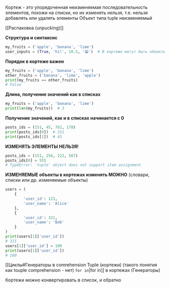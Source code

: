 Кортеж - это упорядоченная неизменяемая последовательность элементов, похожи на списки, но их изменять нельзя, т.е. нельзя добавлять или удалять элементы
Объект типа tuple неизменяемый

[[Распаковка (unpucking)]]

**Структура и синтаксис**
```Python
my_fruits = ('apple', 'banana', 'lime')
user_inputs = (True, 'hi!', 10.5, '😁')  # В кортеже могут быть объекты разных типов
```

**Порядок в кортеже важен**
```Python
my_fruits = ('apple', 'banana', 'lime')
other_fruits = ('banana', 'lime', 'apple')
print(my_fruits == other_fruits)
# False
```

**Длина, получение значений как в списках**
```Python
my_fruits = ('apple', 'banana', 'lime')
print(len(my_fruits))  # 3
```

**Получение значений, как и в списках начинается с 0**
```Python
posts_ids = (151, 45, 762, 178)
print(posts_ids[0])  # 151
print(posts_ids[1])  # 45
```

**ИЗМЕНЯТЬ ЭЛЕМЕНТЫ  НЕЛЬЗЯ!**
```Python
posts_ids = (151, 256, 222, 567)
posts_ids[0] = 555
# TypeError: 'tuple' object does not support item assignment
```

**ИЗМЕНЯЕМЫЕ объекты в кортежах изменять МОЖНО** (словари, списки или др. изменяемые объекты)
```Python
users = (
	{
		'user_id': 123,
		'user_name': 'Alice'
	},
	{
		'user_id': 321,
		'user_name': 'Bob'
	}
)
print(users[1]['user_id'])
# 321
users[1]['user_id'] = 100
print(users[1]['user_id'])
# 100
```

[[Циклы#Генераторы в comrehension Tuple (кортежи) (такого понятия как touple comprehension - нет) `for in`|for in]] в кортежах (Генераторы)

Кортежи можно конвертировать в список, и обратно